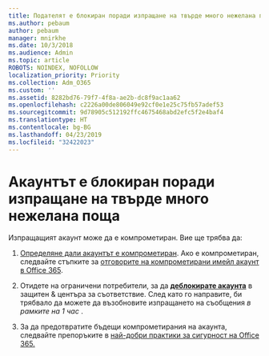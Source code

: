 ```yaml
---
title: Подателят е блокиран поради изпращане на твърде много нежелана поща
ms.author: pebaum
author: pebaum
manager: mnirkhe
ms.date: 10/3/2018
ms.audience: Admin
ms.topic: article
ROBOTS: NOINDEX, NOFOLLOW
localization_priority: Priority
ms.collection: Adm_O365
ms.custom: ''
ms.assetid: 8282bd76-79f7-4f8a-ae2b-dc8f9ac1aa62
ms.openlocfilehash: c2226a00de806049e92cf0e1e25c75fb57adef53
ms.sourcegitcommit: 9d78905c512192ffc4675468abd2efc5f2e4baf4
ms.translationtype: HT
ms.contentlocale: bg-BG
ms.lasthandoff: 04/23/2019
ms.locfileid: "32422023"
---
```

# <a name="account-is-blocked-for-sending-too-much-spam"></a>Акаунтът е блокиран поради изпращане на твърде много нежелана поща

Изпращащият акаунт може да е компрометиран. Вие ще трябва да:
  
1. [Определяне дали акаунтът е компрометиран](https://support.microsoft.com/help/2551603/how-to-determine-whether-your-office-365-account-has-been-compromised). Ако е компрометиран, следвайте стъпките за [отговорите на компрометирани имейл акаунт в Office 365](https://docs.microsoft.com/office365/securitycompliance/responding-to-a-compromised-email-account).
    
2. Отидете на ограничени потребители, за да **[деблокирате акаунта](https://protection.office.com/?hash=/restrictedusers)** в защитен &amp; центъра за съответствие. След като го направите, би трябвало да можете да възобновите изпращането на съобщения *в рамките на 1 час* . 
    
3. За да предотвратите бъдещи компрометирания на акаунта, следвайте препоръките в [най-добри практики за сигурност на Office 365.](https://support.office.com/article/9295e396-e53d-49b9-ae9b-0b5828cdedc3.aspx)
  

